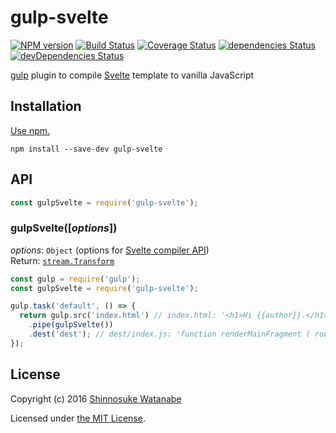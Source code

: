 # gulp-svelte

[![NPM version](https://img.shields.io/npm/v/gulp-svelte.svg)](https://www.npmjs.com/package/gulp-svelte)
[![Build Status](https://travis-ci.org/shinnn/gulp-svelte.svg?branch=master)](https://travis-ci.org/shinnn/gulp-svelte)
[![Coverage Status](https://coveralls.io/repos/github/shinnn/gulp-svelte/badge.svg?branch=master)](https://coveralls.io/github/shinnn/gulp-svelte?branch=master)
[![dependencies Status](https://david-dm.org/shinnn/gulp-svelte/status.svg)](https://david-dm.org/shinnn/gulp-svelte)
[![devDependencies Status](https://david-dm.org/shinnn/gulp-svelte/dev-status.svg)](https://david-dm.org/shinnn/gulp-svelte?type=dev)

[gulp](https://github.com/gulpjs/gulp) plugin to compile [Svelte](https://svelte.technology/) template to vanilla JavaScript

## Installation

[Use npm.](https://docs.npmjs.com/cli/install)

```
npm install --save-dev gulp-svelte
```

## API

```javascript
const gulpSvelte = require('gulp-svelte');
```

### gulpSvelte([*options*])

*options*: `Object` (options for [Svelte compiler API](https://github.com/sveltejs/svelte#api))  
Return: [`stream.Transform`](https://nodejs.org/api/stream.html#stream_class_stream_transform)

```javascript
const gulp = require('gulp');
const gulpSvelte = require('gulp-svelte');

gulp.task('default', () => {
  return gulp.src('index.html') // index.html: '<h1>Hi {{author}}.</h1>'
    .pipe(gulpSvelte())
    .dest('dest'); // dest/index.js: 'function renderMainFragment ( root, component ) { ...'
});
```

## License

Copyright (c) 2016 [Shinnosuke Watanabe](https://github.com/shinnn)

Licensed under [the MIT License](./LICENSE).
